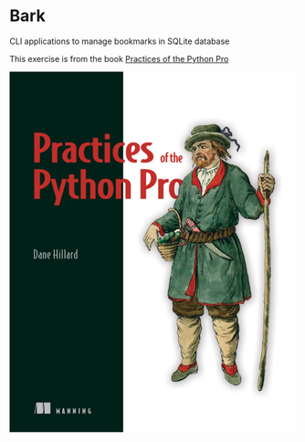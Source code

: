 # Bark

CLI applications to manage bookmarks in SQLite database

This exercise is from the book [Practices of the Python Pro](https://github.com/daneah/practices-of-the-python-pro)

![cover](cover.png)
